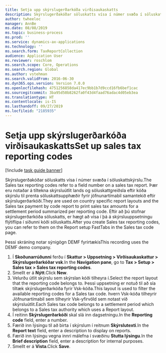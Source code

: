 ```yaml
---
title: Setja upp skýrslugerðarkóða virðisaukaskatts
description: Skýrslugerðakóðar söluskatts vísa í númer svæða í söluskattskýrslu.
author: twheeloc
manager: AnnBe
ms.date: 08/08/2019
ms.topic: business-process
ms.prod: ''
ms.service: dynamics-ax-applications
ms.technology: ''
ms.search.form: TaxReportCollection
audience: Application User
ms.reviewer: roschlom
ms.search.scope: Core, Operations
ms.search.region: Global
ms.author: vstehman
ms.search.validFrom: 2016-06-30
ms.dyn365.ops.version: Version 7.0.0
ms.openlocfilehash: 4751256858da417ec9bb1b7d9ccd16fb6bef1cac
ms.sourcegitcommit: 3ba95d50b8262fa0f43d4faad76adac4d05eb3ea
ms.translationtype: HT
ms.contentlocale: is-IS
ms.lasthandoff: 09/27/2019
ms.locfileid: "2185935"
---
```

# <a name="set-up-sales-tax-reporting-codes"></a><span data-ttu-id="951ae-103">Setja upp skýrslugerðarkóða virðisaukaskatts</span><span class="sxs-lookup"><span data-stu-id="951ae-103">Set up sales tax reporting codes</span></span>

[!include [task guide banner](../../includes/task-guide-banner.md)]

<span data-ttu-id="951ae-104">Skýrslugerðakóðar söluskatts vísa í númer svæða í söluskattskýrslu.</span><span class="sxs-lookup"><span data-stu-id="951ae-104">The Sales tax reporting codes refer to a field number on a sales tax report.</span></span> <span data-ttu-id="951ae-105">Þær eru notaðar á tiltekna skýrsluútlit lands og söluskattgreiðsla eftir kóða skýrslu til prenta söluskattsupphæðir fyrir jöfnunartímabil samantekið eftir skýrslugerðarkóði.</span><span class="sxs-lookup"><span data-stu-id="951ae-105">They are used on country specific report layouts and the Sales tax payment by code report to print sales tax amounts for a settlement period summarized per reporting code.</span></span> <span data-ttu-id="951ae-106">Eftir að þú stofnar skýrslugerðarkóða söluskatts, er hægt að vísa í þá á skýrsluuppsetningu flýtiflipa í síðunni kóði söluskatts.</span><span class="sxs-lookup"><span data-stu-id="951ae-106">After you create Sales tax reporting codes, you can refer to them on the Report setup FastTabs in the Sales tax code page.</span></span> 

<span data-ttu-id="951ae-107">Þessi skráning notar sýnigögn DEMF fyrirtækis</span><span class="sxs-lookup"><span data-stu-id="951ae-107">This recording uses the DEMF demo company.</span></span>

1. <span data-ttu-id="951ae-108">Í **Skoðunarrúðunni** ferðu í **Skattur > Uppsetning > Virðisaukaskattur > Skýrslugerðarkóðar vsk**.</span><span class="sxs-lookup"><span data-stu-id="951ae-108">In the **Navigation pane**, go to **Tax > Setup > Sales tax > Sales tax reporting codes**.</span></span>
2. <span data-ttu-id="951ae-109">Smellt er á **Nýtt**.</span><span class="sxs-lookup"><span data-stu-id="951ae-109">Click **New**.</span></span>
3. <span data-ttu-id="951ae-110">Velurðu útlit skýrslu sem skýrslan kóði tilheyra í.</span><span class="sxs-lookup"><span data-stu-id="951ae-110">Select the report layout that the reporting code belongs to.</span></span> <span data-ttu-id="951ae-111">Þessi uppsetning er notuð til að sía tiltæk skýrslugerðarkóða fyrir Vsk-kóða.</span><span class="sxs-lookup"><span data-stu-id="951ae-111">This layout is used to filter the available reporting codes for a Sales tax code.</span></span> <span data-ttu-id="951ae-112">hvern Vsk-kóða tilheyrir Jöfnunartímabil sem tilheyrir Vsk-yfirvöld sem notast við skýrsluútlit.</span><span class="sxs-lookup"><span data-stu-id="951ae-112">Each Sales tax code belongs to a settlement period which belongs to a Sales tax authority which uses a Report layout.</span></span>  
4. <span data-ttu-id="951ae-113">Í reitinn **Skýrslugerðarkóði** skal slá inn dagsetningu.</span><span class="sxs-lookup"><span data-stu-id="951ae-113">In the **Reporting code** field, enter a number.</span></span>
5. <span data-ttu-id="951ae-114">Færið inn lýsingu til að birta í skýrslum í reitnum **Skýrslutexti**.</span><span class="sxs-lookup"><span data-stu-id="951ae-114">In the **Report text** field, enter a description to display on reports.</span></span>
6. <span data-ttu-id="951ae-115">Færið inn lýsingu vegna innri málefna í svæðinu **Stutta lýsingu**.</span><span class="sxs-lookup"><span data-stu-id="951ae-115">In the **Brief description** field, enter a description for internal purposes.</span></span>
7. <span data-ttu-id="951ae-116">Smellt er á **Vista**.</span><span class="sxs-lookup"><span data-stu-id="951ae-116">Click **Save**.</span></span>

